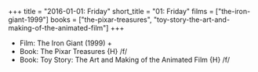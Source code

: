 +++
title = "2016-01-01: Friday"
short_title = "01: Friday"
films = ["the-iron-giant-1999"]
books = ["the-pixar-treasures", "toy-story-the-art-and-making-of-the-animated-film"]
+++


* Film: The Iron Giant (1999) +
* Book: The Pixar Treasures {H} /f/
* Book: Toy Story: The Art and Making of the Animated Film {H} /f/
